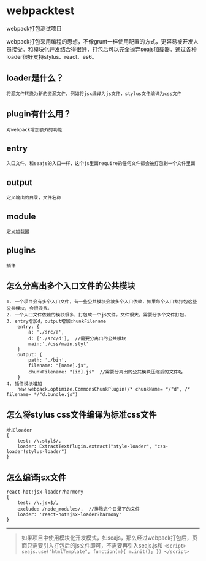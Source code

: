 # webpacktest
webpack打包测试项目

webpack打包采用编程的思想，不像grunt一样使用配置的方式，更容易被开发人员接受。和模块化开发结合得很好，打包后可以完全抛弃seajs加载器。通过各种loader很好支持stylus、react、es6。
## loader是什么？
    将源文件转换为新的资源文件，例如将jsx编译为js文件，stylus文件编译为css文件
## plugin有什么用？
    对webpack增加额外的功能
## entry
    入口文件，和seajs的入口一样，这个js里面require的任何文件都会被打包到一个文件里面
## output
    定义输出的目录，文件名称
## module
    定义加载器
## plugins   
    插件
## 怎么分离出多个入口文件的公共模块
    1. 一个项目会有多个入口文件，有一些公共模块会被多个入口依赖，如果每个入口都打包这些公共模块，会很浪费。
    2. 一个入口文件依赖的模块很多，打包成一个js文件，文件很大，需要分多个文件打包。
    3. entry增加d，output增加chunkFilename    
        entry: {
    		a: './src/a',
    		d: ['./src/d'],  //需要分离出的公共模块
            main:'./css/main.styl'
    	}
    	output: {
            path: './bin',
            filename: "[name].js",
            chunkFilename: "[id].js"  //需要分离出的公共模块压缩后的文件名
        }
    4. 插件模块增加
        new webpack.optimize.CommonsChunkPlugin(/* chunkName= */"d", /* filename= */"d.bundle.js")
## 怎么将stylus css文件编译为标准css文件
    增加loader
    {
        test: /\.styl$/,
        loader: ExtractTextPlugin.extract("style-loader", "css-loader!stylus-loader")
    }
## 怎么编译jsx文件
    react-hot!jsx-loader?harmony
    {
        test: /\.jsx$/,
    	exclude: /node_modules/,  //排除这个目录下的文件
    	loader: 'react-hot!jsx-loader?harmony'
    }
-------------------------
>如果项目中使用模块化开发模式，如seajs，那么经过webpack打包后，页面只需要引入打包后的js文件即可，不需要再引入seajs.js和
>`<script>
    seajs.use("htmlTemplate", function(m){
    m.init();
>})
></script>`
    